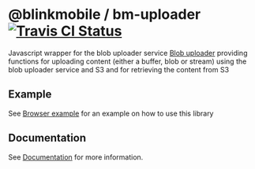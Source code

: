 # @blinkmobile / bm-uploader [![Travis CI Status](https://travis-ci.org/blinkmobile/bm-uploader.js.svg?branch=master)](https://travis-ci.org/blinkmobile/bm-uploader.js) 
Javascript wrapper for the blob uploader service [Blob uploader](https://github.com/blinkmobile/blob-uploader) providing functions for uploading content (either a buffer, blob or stream) using the blob uploader service and S3 and for retrieving the content from S3

## Example
See [Browser example](example/index.html) for an example on how to use this library

## Documentation
See [Documentation](./docs/README.md) for more information.
